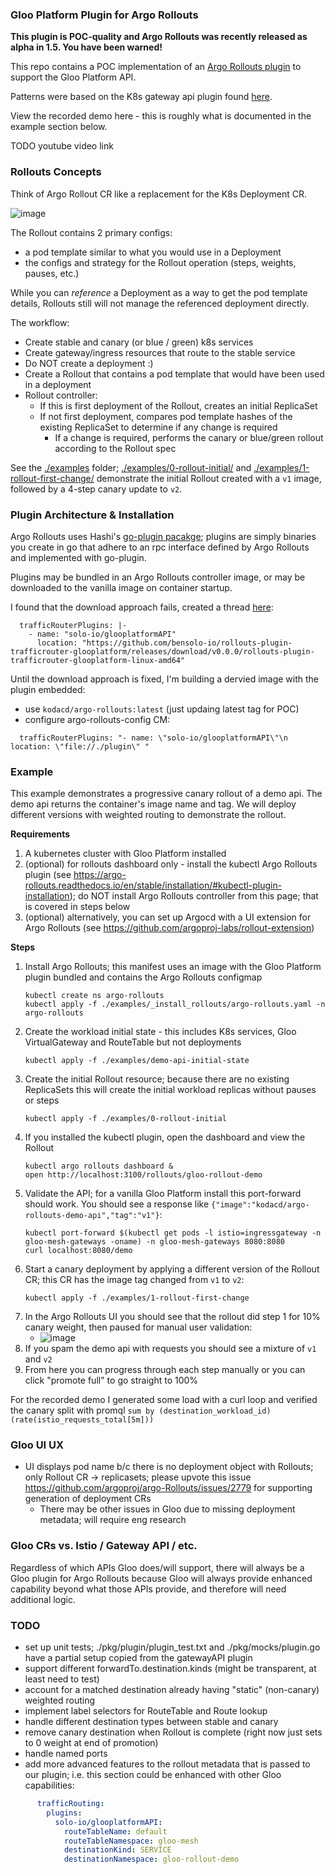 ### Gloo Platform Plugin for Argo Rollouts

**This plugin is POC-quality and Argo Rollouts was recently released as alpha in 1.5.  You have been warned!**

This repo contains a POC implementation of an [Argo Rollouts plugin](https://argoproj.github.io/argo-Rollouts/features/traffic-management/plugins/) to support the Gloo Platform API.

Patterns were based on the K8s gateway api plugin found [here](https://github.com/argoproj-labs/rollouts-plugin-trafficrouter-gatewayapi).

View the recorded demo here - this is roughly what is documented in the example section below.

TODO youtube video link

### Rollouts Concepts

Think of Argo Rollout CR like a replacement for the K8s Deployment CR.  

![image](./docs/Rollouts-Architecture.png)

The Rollout contains 2 primary configs:

* a pod template similar to what you would use in a Deployment
* the configs and strategy for the Rollout operation (steps, weights, pauses, etc.)

While you can *reference* a Deployment as a way to get the pod template details, Rollouts still will not manage the referenced deployment directly. 

The workflow:

* Create stable and canary (or blue / green) k8s services
* Create gateway/ingress resources that route to the stable service
* Do NOT create a deployment :) 
* Create a Rollout that contains a pod template that would have been used in a deployment
* Rollout controller:
  * If this is first deployment of the Rollout, creates an initial ReplicaSet
  * If not first deployment, compares pod template hashes of the existing ReplicaSet to determine if any change is required
    * If a change is required, performs the canary or blue/green rollout according to the Rollout spec

See the [./examples](./examples) folder; [./examples/0-rollout-initial/](./examples/0-rollout-initial/) and [./examples/1-rollout-first-change/](./examples/1-rollout-first-change/) demonstrate the initial Rollout created with a `v1` image, followed by a 4-step canary update to `v2`.

### Plugin Architecture & Installation

Argo Rollouts uses Hashi's [go-plugin pacakge](https://github.com/hashicorp/go-plugin); plugins are simply binaries you create in go that adhere to an rpc interface defined by Argo Rollouts and implemented with go-plugin.

Plugins may be bundled in an Argo Rollouts controller image, or may be downloaded to the vanilla image on container startup.

I found that the download approach fails, created a thread [here](https://cloud-native.slack.com/archives/C01U781DW2E/p1688385734920859):

```
  trafficRouterPlugins: |-
    - name: "solo-io/glooplatformAPI"
      location: "https://github.com/bensolo-io/rollouts-plugin-trafficrouter-glooplatform/releases/download/v0.0.0/rollouts-plugin-trafficrouter-glooplatform-linux-amd64"
```

Until the download approach is fixed, I'm building a dervied image with the plugin embedded:

* use `kodacd/argo-rollouts:latest` (just updaing latest tag for POC)
* configure argo-rollouts-config CM:

```
  trafficRouterPlugins: "- name: \"solo-io/glooplatformAPI\"\n  location: \"file://./plugin\" "
```

### Example

This example demonstrates a progressive canary rollout of a demo api.  The demo api returns the container's image name and tag.  We will deploy different versions with weighted routing to demonstrate the rollout.

**Requirements**

1. A kubernetes cluster with Gloo Platform installed
2. (optional) for rollouts dashboard only - install the kubectl Argo Rollouts plugin (see https://argo-rollouts.readthedocs.io/en/stable/installation/#kubectl-plugin-installation); do NOT install Argo Rollouts controller from this page; that is covered in steps below
3. (optional) alternatively, you can set up Argocd with a UI extension for Argo Rollouts (see https://github.com/argoproj-labs/rollout-extension)

**Steps**

1. Install Argo Rollouts; this manifest uses an image with the Gloo Platform plugin bundled and contains the Argo Rollouts configmap
    ```
    kubectl create ns argo-rollouts
    kubectl apply -f ./examples/_install_rollouts/argo-rollouts.yaml -n argo-rollouts
    ```
1. Create the workload initial state - this includes K8s services, Gloo VirtualGateway and RouteTable but not deployments
    ```
    kubectl apply -f ./examples/demo-api-initial-state
    ```
1. Create the initial Rollout resource; because there are no existing ReplicaSets this will create the initial workload replicas without pauses or steps
    ```
    kubectl apply -f ./examples/0-rollout-initial
    ```
1. If you installed the kubectl plugin, open the dashboard and view the Rollout
    ```
    kubectl argo rollouts dashboard &
    open http://localhost:3100/rollouts/gloo-rollout-demo
    ```
1. Validate the API; for a vanilla Gloo Platform install this port-forward should work.  You should see a response like `{"image":"kodacd/argo-rollouts-demo-api","tag":"v1"}`:
    ```
    kubectl port-forward $(kubectl get pods -l istio=ingressgateway -n gloo-mesh-gateways -oname) -n gloo-mesh-gateways 8080:8080
    curl localhost:8080/demo 
    ```
1. Start a canary deployment by applying a different version of the Rollout CR; this CR has the image tag changed from `v1` to `v2`:
    ```
    kubectl apply -f ./examples/1-rollout-first-change 
    ```
1. In the Argo Rollouts UI you should see that the rollout did step 1 for 10% canary weight, then paused for manual user validation:
    - ![image](./docs/Rollout-Canary-Step-1.png)
1. If you spam the demo api with requests you should see a mixture of `v1` and `v2`
1. From here you can progress through each step manually or you can click "promote full" to go straight to 100%

For the recorded demo I generated some load with a curl loop and verified the canary split with promql `sum by (destination_workload_id) (rate(istio_requests_total[5m]))`

### Gloo UI UX

* UI displays pod name b/c there is no deployment object with Rollouts; only Rollout CR -> replicasets;  please upvote this issue https://github.com/argoproj/argo-Rollouts/issues/2779 for supporting generation of deployment CRs
  * There may be other issues in Gloo due to missing deployment metadata; will require eng research

### Gloo CRs vs. Istio / Gateway API / etc. 

Regardless of which APIs Gloo does/will support, there will always be a Gloo plugin for Argo Rollouts because Gloo will always provide enhanced capability beyond what those APIs provide, and therefore will need additional logic.

### TODO

- set up unit tests; ./pkg/plugin/plugin_test.txt and ./pkg/mocks/plugin.go have a partial setup copied from the gatewayAPI plugin
- support different forwardTo.destination.kinds (might be transparent, at least need to test)
- account for a matched destination already having "static" (non-canary) weighted routing
- implement label selectors for RouteTable and Route lookup
- handle different destination types between stable and canary
- remove canary destination when Rollout is complete (right now just sets to 0 weight at end of promotion)
- handle named ports
- add more advanced features to the rollout metadata that is passed to our plugin; i.e. this section could be enhanced with other Gloo capabilities:

```yaml
      trafficRouting:
        plugins:
          solo-io/glooplatformAPI:
            routeTableName: default
            routeTableNamespace: gloo-mesh
            destinationKind: SERVICE
            destinationNamespace: gloo-rollout-demo
```